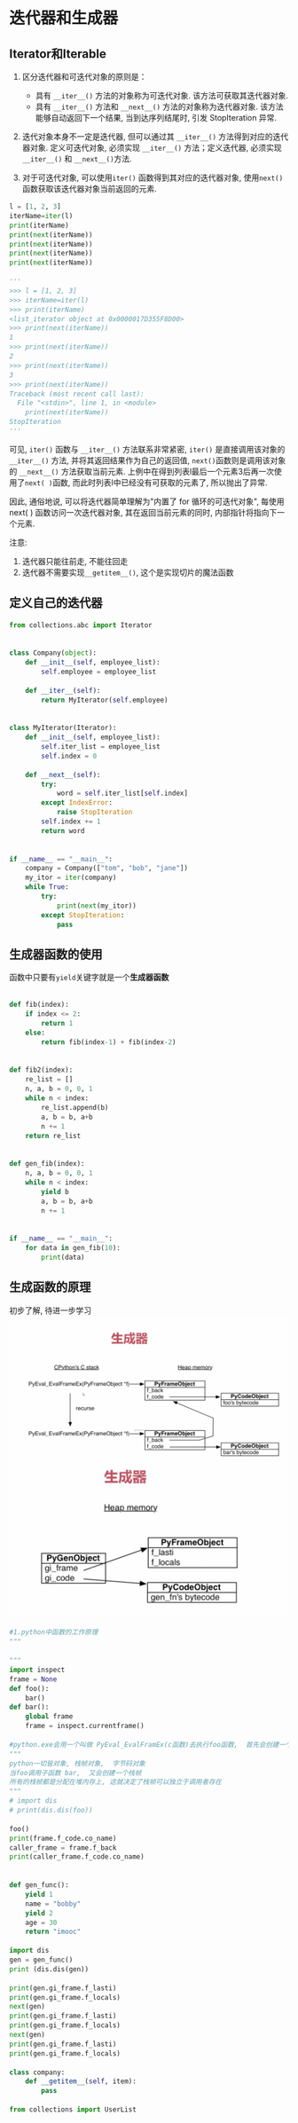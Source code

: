 # 迭代器和生成器

## Iterator和Iterable
1. 区分迭代器和可迭代对象的原则是：
   - 具有 `__iter__()` 方法的对象称为可迭代对象. 该方法可获取其迭代器对象.
   - 具有 `__iter__()` 方法和 `__next__()` 方法的对象称为迭代器对象. 该方法能够自动返回下一个结果, 当到达序列结尾时, 引发 StopIteration 异常.


2. 迭代对象本身不一定是迭代器, 但可以通过其 `__iter__()` 方法得到对应的迭代器对象.
定义可迭代对象, 必须实现 `__iter__()` 方法；定义迭代器, 必须实现 `__iter__()` 和 `__next__()`方法.

3. 对于可迭代对象, 可以使用`iter()` 函数得到其对应的迭代器对象, 使用`next()` 函数获取该迭代器对象当前返回的元素.
```python
l = [1, 2, 3]
iterName=iter(l)
print(iterName)
print(next(iterName))
print(next(iterName))
print(next(iterName))
print(next(iterName))

'''
>>> l = [1, 2, 3]
>>> iterName=iter(l)
>>> print(iterName)
<list_iterator object at 0x0000017D355F8D00>
>>> print(next(iterName))
1
>>> print(next(iterName))
2
>>> print(next(iterName))
3
>>> print(next(iterName))
Traceback (most recent call last):
  File "<stdin>", line 1, in <module>
    print(next(iterName))
StopIteration
'''
```
可见, `iter()` 函数与 `__iter__()` 方法联系非常紧密, `iter()` 是直接调用该对象的`__iter__()` 方法, 并将其返回结果作为自己的返回值, `next()`函数则是调用该对象的 `__next__()` 方法获取当前元素. 上例中在得到列表l最后一个元素3后再一次使用了`next( )`函数, 而此时列表l中已经没有可获取的元素了, 所以抛出了异常.

因此, 通俗地说, 可以将迭代器简单理解为"内置了 for 循环的可迭代对象", 每使用 next( ) 函数访问一次迭代器对象, 其在返回当前元素的同时, 内部指针将指向下一个元素.

注意:
  1. 迭代器只能往前走, 不能往回走
  2. 迭代器不需要实现`__getitem__()`, 这个是实现切片的魔法函数


## 定义自己的迭代器
```python
from collections.abc import Iterator


class Company(object):
    def __init__(self, employee_list):
        self.employee = employee_list

    def __iter__(self):
        return MyIterator(self.employee)


class MyIterator(Iterator):
    def __init__(self, employee_list):
        self.iter_list = employee_list
        self.index = 0

    def __next__(self):
        try:
            word = self.iter_list[self.index]
        except IndexError:
            raise StopIteration
        self.index += 1
        return word


if __name__ == "__main__":
    company = Company(["tom", "bob", "jane"])
    my_itor = iter(company)
    while True:
        try:
            print(next(my_itor))
        except StopIteration:
            pass  
```
  

## 生成器函数的使用

函数中只要有`yield`关键字就是一个**生成器函数**
```python

def fib(index):
    if index <= 2:
        return 1
    else:
        return fib(index-1) + fib(index-2)


def fib2(index):
    re_list = []
    n, a, b = 0, 0, 1
    while n < index:
        re_list.append(b)
        a, b = b, a+b
        n += 1
    return re_list


def gen_fib(index):
    n, a, b = 0, 0, 1
    while n < index:
        yield b
        a, b = b, a+b
        n += 1


if __name__ == "__main__":
    for data in gen_fib(10):
        print(data)
```

## 生成函数的原理
初步了解, 待进一步学习
![](./img/stack.jpg)
![](./img/gen.jpg)

```python
#1.python中函数的工作原理
"""

"""
import inspect
frame = None
def foo():
    bar()
def bar():
    global frame
    frame = inspect.currentframe()

#python.exe会用一个叫做 PyEval_EvalFramEx(c函数)去执行foo函数,  首先会创建一个栈帧(stack frame)
"""
python一切皆对象, 栈帧对象,  字节码对象
当foo调用子函数 bar,  又会创建一个栈帧
所有的栈帧都是分配在堆内存上, 这就决定了栈帧可以独立于调用者存在
"""
# import dis
# print(dis.dis(foo))

foo()
print(frame.f_code.co_name)
caller_frame = frame.f_back
print(caller_frame.f_code.co_name)


def gen_func():
    yield 1
    name = "bobby"
    yield 2
    age = 30
    return "imooc"

import dis
gen = gen_func()
print (dis.dis(gen))

print(gen.gi_frame.f_lasti)
print(gen.gi_frame.f_locals)
next(gen)
print(gen.gi_frame.f_lasti)
print(gen.gi_frame.f_locals)
next(gen)
print(gen.gi_frame.f_lasti)
print(gen.gi_frame.f_locals)

class company:
    def __getitem__(self, item):
        pass

from collections import UserList


```

